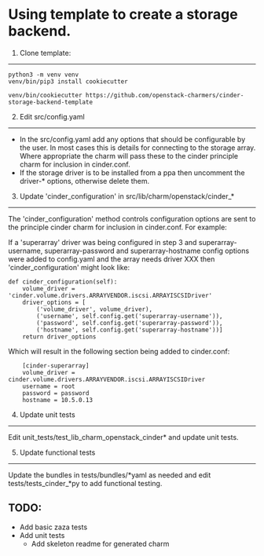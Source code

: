 Using template to create a storage backend.
===========================================

1) Clone template:
------------------

```
python3 -m venv venv
venv/bin/pip3 install cookiecutter

venv/bin/cookiecutter https://github.com/openstack-charmers/cinder-storage-backend-template
```

2) Edit src/config.yaml
-----------------------

- In the src/config.yaml add any options that should be configurable by the
  user. In most cases this is details for connecting to the storage array.
  Where appropriate the charm will pass these to the cinder principle charm
  for inclusion in cinder.conf.
- If the storage driver is to be installed from a ppa then uncomment the
  driver-* options, otherwise delete them.
 
3) Update 'cinder\_configuration' in src/lib/charm/openstack/cinder_*
--------------------------------------------------------------------

The 'cinder\_configuration' method controls configuration options are sent to
the principle cinder charm for inclusion in cinder.conf. For example:

If a 'superarray' driver was being configured in step 3 and
superarray-username, superarray-password and superarray-hostname config
options were added to config.yaml and the array needs driver XXX then
'cinder\_configuration' might look like:

    def cinder_configuration(self):
        volume_driver = 'cinder.volume.drivers.ARRAYVENDOR.iscsi.ARRAYISCSIDriver'
        driver_options = [
            ('volume_driver', volume_driver),
            ('username', self.config.get('superarray-username')),
            ('password', self.config.get('superarray-password')),
            ('hostname', self.config.get('superarray-hostname'))]
        return driver_options
 
Which will result in the following section being added to cinder.conf:

        [cinder-superarray]
        volume_driver = cinder.volume.drivers.ARRAYVENDOR.iscsi.ARRAYISCSIDriver
        username = root
        password = password
        hostname = 10.5.0.13

4) Update unit tests
--------------------

Edit unit\_tests/test\_lib\_charm\_openstack\_cinder\* and update unit
tests.

5) Update functional tests
--------------------------

Update the bundles in tests/bundles/\*yaml as needed and edit
tests\/tests\_cinder\_\*py to add functional testing.

TODO:
-----
- Add basic zaza tests
- Add unit tests
  * Add skeleton readme for generated charm
